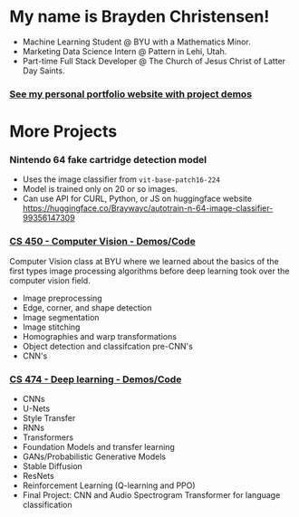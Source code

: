 # My name is Brayden Christensen!

- Machine Learning Student @ BYU with a Mathematics Minor.
- Marketing Data Science Intern @ Pattern in Lehi, Utah.
- Part-time Full Stack Developer @ The Church of Jesus Christ of Latter Day Saints.

### [See my personal portfolio website with project demos](https://www.braydenwc.com/)

# More Projects

### Nintendo 64 fake cartridge detection model
- Uses the image classifier from `vit-base-patch16-224`
- Model is trained only on 20 or so images.
- Can use API for CURL, Python, or JS on huggingface website
https://huggingface.co/Braywayc/autotrain-n-64-image-classifier-99356147309

### [CS 450 - Computer Vision - Demos/Code](Computer-Vision-Projects.md)
Computer Vision class at BYU where we learned about the basics of the first types image processing algorithms before deep learning took over the computer vision field.
- Image preprocessing
- Edge, corner, and shape detection
- Image segmentation
- Image stitching
- Homographies and warp transformations
- Object detection and classifcation pre-CNN's
- CNN's

### [CS 474 - Deep learning - Demos/Code](Deep-Learning-Projects.md)
- CNNs
- U-Nets
- Style Transfer
- RNNs
- Transformers
- Foundation Models and transfer learning
- GANs/Probabilistic Generative Models
- Stable Diffusion
- ResNets
- Reinforcement Learning (Q-learning and PPO)
- Final Project: CNN and Audio Spectrogram Transformer for language classification
